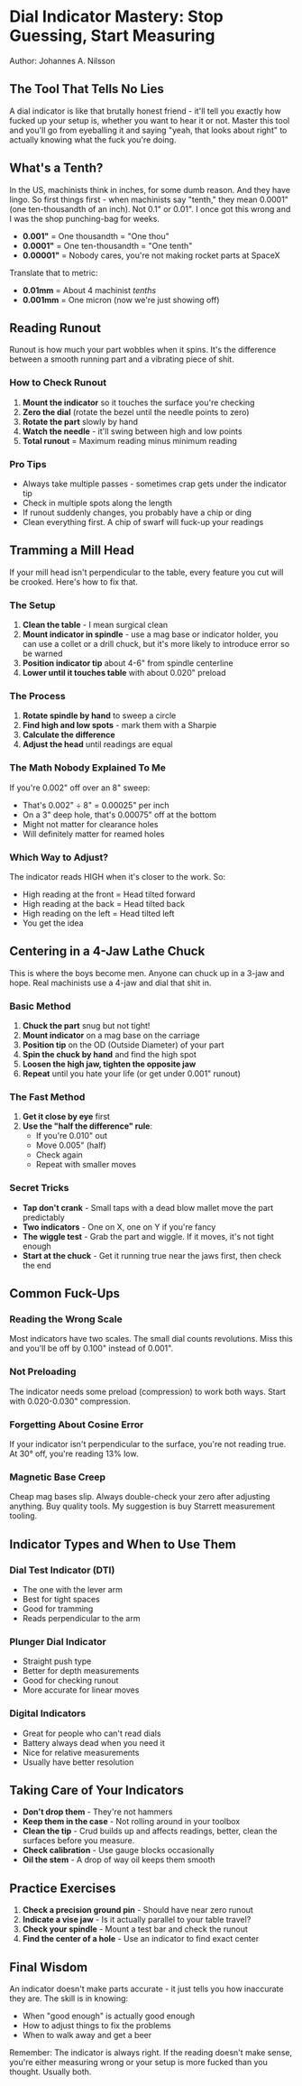 # Dial Indicator Mastery: Stop Guessing, Start Measuring

Author: Johannes A. Nilsson

## The Tool That Tells No Lies

A dial indicator is like that brutally honest friend - it'll tell you exactly
how fucked up your setup is, whether you want to hear it or not. Master this
tool and you'll go from eyeballing it and saying "yeah, that looks about
right" to actually knowing what the fuck you're doing.

## What's a Tenth?

In the US, machinists think in inches, for some dumb reason. And they have
lingo. So first things first - when machinists say "tenth," they mean 0.0001"
(one ten-thousandth of an inch). Not 0.1" or 0.01". I once got this wrong
and I was the shop punching-bag for weeks.

- **0.001"** = One thousandth = "One thou"
- **0.0001"** = One ten-thousandth = "One tenth"
- **0.00001"** = Nobody cares, you're not making rocket parts at SpaceX

Translate that to metric:

- **0.01mm** = About 4 machinist _tenths_
- **0.001mm** = One micron (now we're just showing off)

## Reading Runout

Runout is how much your part wobbles when it spins. It's the difference
between a smooth running part and a vibrating piece of shit.

### How to Check Runout

1. **Mount the indicator** so it touches the surface you're checking
2. **Zero the dial** (rotate the bezel until the needle points to zero)
3. **Rotate the part** slowly by hand
4. **Watch the needle** - it'll swing between high and low points
5. **Total runout** = Maximum reading minus minimum reading

### Pro Tips

- Always take multiple passes - sometimes crap gets under the indicator tip
- Check in multiple spots along the length
- If runout suddenly changes, you probably have a chip or ding
- Clean everything first. A chip of swarf will fuck-up your readings

## Tramming a Mill Head

If your mill head isn't perpendicular to the table, every feature you cut
will be crooked. Here's how to fix that.

### The Setup

1. **Clean the table** - I mean surgical clean
2. **Mount indicator in spindle** - use a mag base or indicator holder, you
   can use a collet or a drill chuck, but it's more likely to introduce error
   so be warned
3. **Position indicator tip** about 4-6" from spindle centerline
4. **Lower until it touches table** with about 0.020" preload

### The Process

1. **Rotate spindle by hand** to sweep a circle
2. **Find high and low spots** - mark them with a Sharpie
3. **Calculate the difference**
4. **Adjust the head** until readings are equal

### The Math Nobody Explained To Me

If you're 0.002" off over an 8" sweep:

- That's 0.002" ÷ 8" = 0.00025" per inch
- On a 3" deep hole, that's 0.00075" off at the bottom
- Might not matter for clearance holes
- Will definitely matter for reamed holes

### Which Way to Adjust?

The indicator reads HIGH when it's closer to the work. So:

- High reading at the front = Head tilted forward
- High reading at the back = Head tilted back
- High reading on the left = Head tilted left
- You get the idea

## Centering in a 4-Jaw Lathe Chuck

This is where the boys become men. Anyone can chuck up in a 3-jaw and hope.
Real machinists use a 4-jaw and dial that shit in.

### Basic Method

1. **Chuck the part** snug but not tight!
2. **Mount indicator** on a mag base on the carriage
3. **Position tip** on the OD (Outside Diameter) of your part
4. **Spin the chuck by hand** and find the high spot
5. **Loosen the high jaw, tighten the opposite jaw**
6. **Repeat** until you hate your life (or get under 0.001" runout)

### The Fast Method

1. **Get it close by eye** first
2. **Use the "half the difference" rule**:
   - If you're 0.010" out
   - Move 0.005" (half)
   - Check again
   - Repeat with smaller moves

### Secret Tricks

- **Tap don't crank** - Small taps with a dead blow mallet move the part
  predictably
- **Two indicators** - One on X, one on Y if you're fancy
- **The wiggle test** - Grab the part and wiggle. If it moves, it's not
  tight enough
- **Start at the chuck** - Get it running true near the jaws first, then
  check the end

## Common Fuck-Ups

### Reading the Wrong Scale

Most indicators have two scales. The small dial counts revolutions. Miss
this and you'll be off by 0.100" instead of 0.001".

### Not Preloading

The indicator needs some preload (compression) to work both ways. Start with
0.020-0.030" compression.

### Forgetting About Cosine Error

If your indicator isn't perpendicular to the surface, you're not reading
true. At 30° off, you're reading 13% low.

### Magnetic Base Creep

Cheap mag bases slip. Always double-check your zero after adjusting
anything. Buy quality tools. My suggestion is buy Starrett measurement
tooling.

## Indicator Types and When to Use Them

### Dial Test Indicator (DTI)

- The one with the lever arm
- Best for tight spaces
- Good for tramming
- Reads perpendicular to the arm

### Plunger Dial Indicator

- Straight push type
- Better for depth measurements
- Good for checking runout
- More accurate for linear moves

### Digital Indicators

- Great for people who can't read dials
- Battery always dead when you need it
- Nice for relative measurements
- Usually have better resolution

## Taking Care of Your Indicators

- **Don't drop them** - They're not hammers
- **Keep them in the case** - Not rolling around in your toolbox
- **Clean the tip** - Crud builds up and affects readings, better, clean the
  surfaces before you measure.
- **Check calibration** - Use gauge blocks occasionally
- **Oil the stem** - A drop of way oil keeps them smooth

## Practice Exercises

1. **Check a precision ground pin** - Should have near zero runout
2. **Indicate a vise jaw** - Is it actually parallel to your table travel?
3. **Check your spindle** - Mount a test bar and check the runout
4. **Find the center of a hole** - Use an indicator to find exact center

## Final Wisdom

An indicator doesn't make parts accurate - it just tells you how inaccurate
they are. The skill is in knowing:

- When "good enough" is actually good enough
- How to adjust things to fix the problems
- When to walk away and get a beer

Remember: The indicator is always right. If the reading doesn't make sense,
you're either measuring wrong or your setup is more fucked than you thought.
Usually both.
